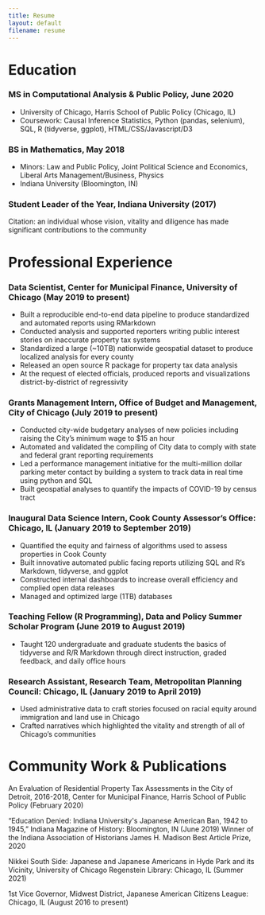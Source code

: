 ```yaml
---
title: Resume
layout: default
filename: resume
---
```


# Education
### MS in Computational Analysis & Public Policy, June 2020
- University of Chicago, Harris School of Public Policy (Chicago, IL)
- Coursework: Causal Inference Statistics, Python (pandas, selenium), SQL, R (tidyverse, ggplot), HTML/CSS/Javascript/D3

### BS in Mathematics, May 2018
- Minors: Law and Public Policy, Joint Political Science and Economics, Liberal Arts Management/Business, Physics
- Indiana University (Bloomington, IN)

### Student Leader of the Year, Indiana University (2017)
Citation: an individual whose vision, vitality and diligence has made significant contributions to the community

# Professional Experience
### Data Scientist, Center for Municipal Finance, University of Chicago (May 2019 to present)
- Built a reproducible end-to-end data pipeline to produce standardized and automated reports using RMarkdown
- Conducted analysis and supported reporters writing public interest stories on inaccurate property tax systems
- Standardized a large (~10TB) nationwide geospatial dataset to produce localized analysis for every county
- Released an open source R package for property tax data analysis
- At the request of elected officials, produced reports and visualizations district-by-district of regressivity

### Grants Management Intern, Office of Budget and Management, City of Chicago (July 2019 to present)
- Conducted city-wide budgetary analyses of new policies including raising the City’s minimum wage to $15 an hour
- Automated and validated the compiling of City data to comply with state and federal grant reporting requirements
- Led a performance management initiative for the multi-million dollar parking meter contact by building a system to track data in real time using python and SQL
- Built geospatial analyses to quantify the impacts of COVID-19 by census tract

### Inaugural Data Science Intern, Cook County Assessor’s Office: Chicago, IL (January 2019 to September 2019)
- Quantified the equity and fairness of algorithms used to assess properties in Cook County
- Built innovative automated public facing reports utilizing SQL and R’s Markdown, tidyverse, and ggplot
- Constructed internal dashboards to increase overall efficiency and complied open data releases
- Managed and optimized large (1TB) databases

### Teaching Fellow (R Programming), Data and Policy Summer Scholar Program (June 2019 to August 2019)
- Taught 120 undergraduate and graduate students the basics of tidyverse and R/R Markdown through direct instruction, graded feedback, and daily office hours

### Research Assistant, Research Team, Metropolitan Planning Council: Chicago, IL (January 2019 to April 2019)
- Used administrative data to craft stories focused on racial equity around immigration and land use in Chicago
- Crafted narratives which highlighted the vitality and strength of all of Chicago’s communities

# Community Work & Publications
An Evaluation of Residential Property Tax Assessments in the City of Detroit, 2016-2018, Center for Municipal Finance, Harris School of Public Policy (February 2020)

“Education Denied: Indiana University's Japanese American Ban, 1942 to 1945,” Indiana Magazine of History: Bloomington, IN (June 2019)
Winner of the Indiana Association of Historians James H. Madison Best Article Prize, 2020

Nikkei South Side: Japanese and Japanese Americans in Hyde Park and its Vicinity, University of Chicago Regenstein Library: Chicago, IL (Summer 2021)

1st Vice Governor, Midwest District, Japanese American Citizens League: Chicago, IL (August 2016 to present)


